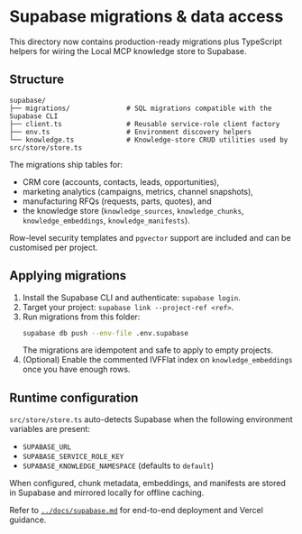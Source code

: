 # Supabase migrations & data access

This directory now contains production-ready migrations plus TypeScript helpers for wiring the Local MCP knowledge store to Supabase.

## Structure

```
supabase/
├── migrations/              # SQL migrations compatible with the Supabase CLI
├── client.ts                # Reusable service-role client factory
├── env.ts                   # Environment discovery helpers
└── knowledge.ts             # Knowledge-store CRUD utilities used by src/store/store.ts
```

The migrations ship tables for:

- CRM core (accounts, contacts, leads, opportunities),
- marketing analytics (campaigns, metrics, channel snapshots),
- manufacturing RFQs (requests, parts, quotes), and
- the knowledge store (`knowledge_sources`, `knowledge_chunks`, `knowledge_embeddings`, `knowledge_manifests`).

Row-level security templates and `pgvector` support are included and can be customised per project.

## Applying migrations

1. Install the Supabase CLI and authenticate: `supabase login`.
2. Target your project: `supabase link --project-ref <ref>`.
3. Run migrations from this folder:
   ```bash
   supabase db push --env-file .env.supabase
   ```
   The migrations are idempotent and safe to apply to empty projects.
4. (Optional) Enable the commented IVFFlat index on `knowledge_embeddings` once you have enough rows.

## Runtime configuration

`src/store/store.ts` auto-detects Supabase when the following environment variables are present:

- `SUPABASE_URL`
- `SUPABASE_SERVICE_ROLE_KEY`
- `SUPABASE_KNOWLEDGE_NAMESPACE` (defaults to `default`)

When configured, chunk metadata, embeddings, and manifests are stored in Supabase and mirrored locally for offline caching.

Refer to [`../docs/supabase.md`](../docs/supabase.md) for end-to-end deployment and Vercel guidance.
